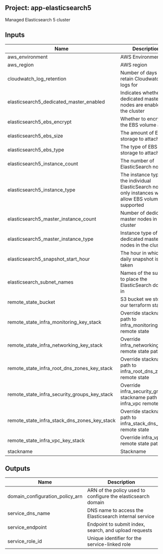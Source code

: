 ## Project: app-elasticsearch5

Managed Elasticsearch 5 cluster


## Inputs

| Name | Description | Type | Default | Required |
|------|-------------|:----:|:-----:|:-----:|
| aws_environment | AWS Environment | string | - | yes |
| aws_region | AWS region | string | `eu-west-1` | no |
| cloudwatch_log_retention | Number of days to retain Cloudwatch logs for | string | `90` | no |
| elasticsearch5_dedicated_master_enabled | Indicates whether dedicated master nodes are enabled for the cluster | string | `true` | no |
| elasticsearch5_ebs_encrypt | Whether to encrypt the EBS volume at rest | string | - | yes |
| elasticsearch5_ebs_size | The amount of EBS storage to attach | string | `32` | no |
| elasticsearch5_ebs_type | The type of EBS storage to attach | string | `gp2` | no |
| elasticsearch5_instance_count | The number of ElasticSearch nodes | string | `3` | no |
| elasticsearch5_instance_type | The instance type of the individual ElasticSearch nodes, only instances which allow EBS volumes are supported | string | `r4.large.elasticsearch` | no |
| elasticsearch5_master_instance_count | Number of dedicated master nodes in the cluster | string | `3` | no |
| elasticsearch5_master_instance_type | Instance type of the dedicated master nodes in the cluster | string | `c4.large.elasticsearch` | no |
| elasticsearch5_snapshot_start_hour | The hour in which the daily snapshot is taken | string | `1` | no |
| elasticsearch_subnet_names | Names of the subnets to place the ElasticSearch domain in | list | - | yes |
| remote_state_bucket | S3 bucket we store our terraform state in | string | - | yes |
| remote_state_infra_monitoring_key_stack | Override stackname path to infra_monitoring remote state | string | `` | no |
| remote_state_infra_networking_key_stack | Override infra_networking remote state path | string | `` | no |
| remote_state_infra_root_dns_zones_key_stack | Override stackname path to infra_root_dns_zones remote state | string | `` | no |
| remote_state_infra_security_groups_key_stack | Override infra_security_groups stackname path to infra_vpc remote state | string | `` | no |
| remote_state_infra_stack_dns_zones_key_stack | Override stackname path to infra_stack_dns_zones remote state | string | `` | no |
| remote_state_infra_vpc_key_stack | Override infra_vpc remote state path | string | `` | no |
| stackname | Stackname | string | - | yes |

## Outputs

| Name | Description |
|------|-------------|
| domain_configuration_policy_arn | ARN of the policy used to configure the elasticsearch domain |
| service_dns_name | DNS name to access the Elasticsearch internal service |
| service_endpoint | Endpoint to submit index, search, and upload requests |
| service_role_id | Unique identifier for the service-linked role |

